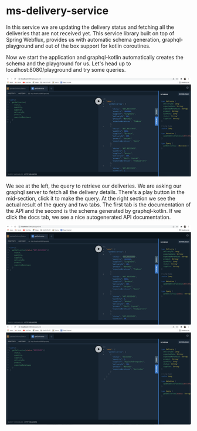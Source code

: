 # ms-delivery-service
In this service we are updating the delivery status and fetching all the deliveries that are not received yet. 
This service library built on top of Spring Webflux, provides us with automatic schema generation, graphql-playground
and out of the box support for kotlin coroutines.

Now we start the application and graphql-kotlin automatically creates the schema and the playground
for us. Let's head up to localhost:8080/playground and try some queries.

![graphql-kotlin playground](src/main/resources/images/playground1.png)

We see at the left, the query to retrieve our deliveries. We are asking our graphql server to
fetch all the delivery details. There's a play button in the mid-section, click it to make the query.
At the right section we see the actual result of the query and two tabs. The first tab is the documentation
of the API and the second is the schema generated by graphql-kotlin. If we click the docs tab, we see a nice
autogenerated API documentation.

![graphql-kotlin playground](src/main/resources/images/playground2.png)
![graphql-kotlin playground](src/main/resources/images/playground3.png)
